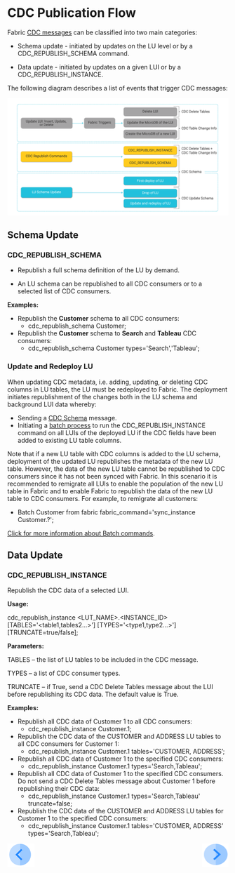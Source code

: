 # CDC Publication Flow

Fabric [CDC messages](02_cdc_messages.md) can be classified into two main categories:

- Schema update - initiated by updates on the LU level or by a CDC_REPUBLISH_SCHEMA command.

- Data update - initiated by updates on a given LUI or by a CDC_REPUBLISH_INSTANCE.

  

The following diagram describes a list of events that trigger CDC messages:

![CDC events](images/cdc_events.png)

## Schema Update

### CDC_REPUBLISH_SCHEMA

-  Republish a full schema definition of the LU by demand.

-  An LU schema can be republished to all CDC consumers or to a selected list of CDC consumers.

**Examples:**

- Republish the **Customer** schema to all CDC consumers:
  - cdc_republish_schema Customer; 
- Republish the **Customer** schema to **Search** and **Tableau** CDC consumers:
  - cdc_republish_schema Customer types='Search','Tableau';



### Update and Redeploy LU

When updating CDC metadata, i.e. adding, updating, or deleting CDC columns in LU tables, the LU must be redeployed to Fabric. The deployment initiates republishment of the  changes both in the LU schema and background LUI data whereby:
- Sending a [CDC Schema](/articles/18_fabric_cdc/02_cdc_messages.md#cdc-schema) message.
- Initiating a [batch process](/articles/20_jobs_and_batch_services/16_batch_CDC_commands.md) to run the CDC_REPUBLISH_INSTANCE command on all LUIs of the deployed LU if the CDC fields have been added to existing LU table columns.

Note that if a new LU table with CDC columns is added to the LU schema, deployment of the updated LU republishes the metadata of the new LU table. However, the data of the new LU table cannot be republished to CDC consumers since it has not been synced with Fabric. In this scenario it is recommended to remigrate all LUIs to enable the population of the new LU table in Fabric and to enable Fabric to republish the data of the new LU table to CDC consumers. For example, to remigrate all customers:

  - Batch Customer from fabric fabric_command='sync_instance Customer.?';

  [Click for more information about Batch commands](/articles/20_jobs_and_batch_services/12_batch_sync_commands.md).

  

## Data Update

### CDC_REPUBLISH_INSTANCE

Republish the CDC data of a selected LUI. 

**Usage:** 

 cdc_republish_instance <LUT_NAME>.<INSTANCE_ID> [TABLES='<table1,tables2...>'] [TYPES='<type1,type2...>'] [TRUNCATE=true/false];



 **Parameters:**

TABLES – the list of LU tables to be included in the CDC message.

TYPES – a list of CDC consumer types. 

TRUNCATE – if True, send a CDC Delete Tables message about  the LUI before republishing its CDC data. The default value is True. 



**Examples:**

- Republish all CDC data of Customer 1 to all CDC consumers:
  - cdc_republish_instance Customer.1;
- Republish the CDC data of the CUSTOMER and ADDRESS LU tables to all CDC consumers for Customer 1:
  - cdc_republish_instance Customer.1 tables='CUSTOMER, ADDRESS’;
- Republish all CDC data of Customer 1 to the specified CDC consumers:
  - cdc_republish_instance Customer.1 types='Search,Tableau';
- Republish all CDC data of Customer 1 to the specified CDC consumers. Do not send a CDC Delete Tables message about Customer 1 before republishing their CDC data:
  - cdc_republish_instance Customer.1 types='Search,Tableau' truncate=false;
- Republish the CDC data of the CUSTOMER and ADDRESS LU tables for Customer 1 to the specified CDC consumers:
  - cdc_republish_instance Customer.1 tables='CUSTOMER, ADDRESS’ types='Search,Tableau';



[![Previous](/articles/images/Previous.png)](03_cdc_consumers_implementation.md)[<img align="right" width="60" height="54" src="/articles/images/Next.png">](05_cdc_process_architecture.md)
